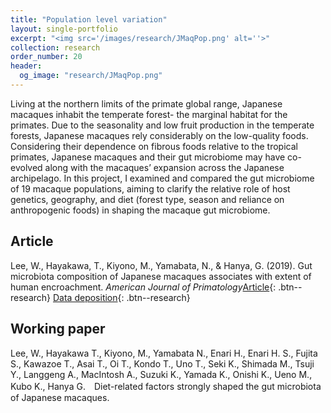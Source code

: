 ```yaml
---
title: "Population level variation"
layout: single-portfolio
excerpt: "<img src='/images/research/JMaqPop.png' alt=''>"
collection: research
order_number: 20
header: 
  og_image: "research/JMaqPop.png"
---
```


Living at the northern limits of the primate global range, Japanese macaques inhabit the temperate forest- the marginal habitat for the primates. Due to the seasonality and low fruit production in the temperate forests, Japanese macaques rely considerably on the low-quality foods. Considering their dependence on fibrous foods relative to the tropical primates, Japanese macaques and their gut microbiome may have co-evolved along with the macaques’ expansion across the Japanese archipelago. In this project, I examined and compared the gut microbiome of 19 macaque populations, aiming to clarify the relative role of host genetics, geography, and diet (forest type, season and reliance on anthropogenic foods) in shaping the macaque gut microbiome.

## Article

Lee, W., Hayakawa, T., Kiyono, M., Yamabata, N., & Hanya, G. (2019). Gut microbiota composition of Japanese macaques associates with extent of human encroachment. *American Journal of Primatology*[Article](https://doi.org/10.1002/ajp.23072){: .btn--research} [Data deposition](https://www.ebi.ac.uk/ena/browser/view/PRJDB8636){: .btn--research} 

## Working paper

Lee, W., Hayakawa T., Kiyono, M., Yamabata N., Enari H., Enari H. S., Fujita S., Kawazoe T., Asai T., Oi T., Kondo T., Uno T., Seki K., Shimada M., Tsuji Y., Langgeng A., MacIntosh A., Suzuki K., Yamada K., Onishi K., Ueno M., Kubo K., Hanya G.　Diet-related factors strongly shaped the gut microbiota of Japanese macaques.


